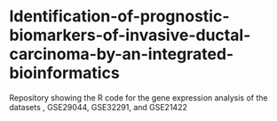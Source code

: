 # Identification-of-prognostic-biomarkers-of-invasive-ductal-carcinoma-by-an-integrated-bioinformatics
Repository showing the R code for the gene expression analysis of the datasets , GSE29044, GSE32291, and GSE21422
